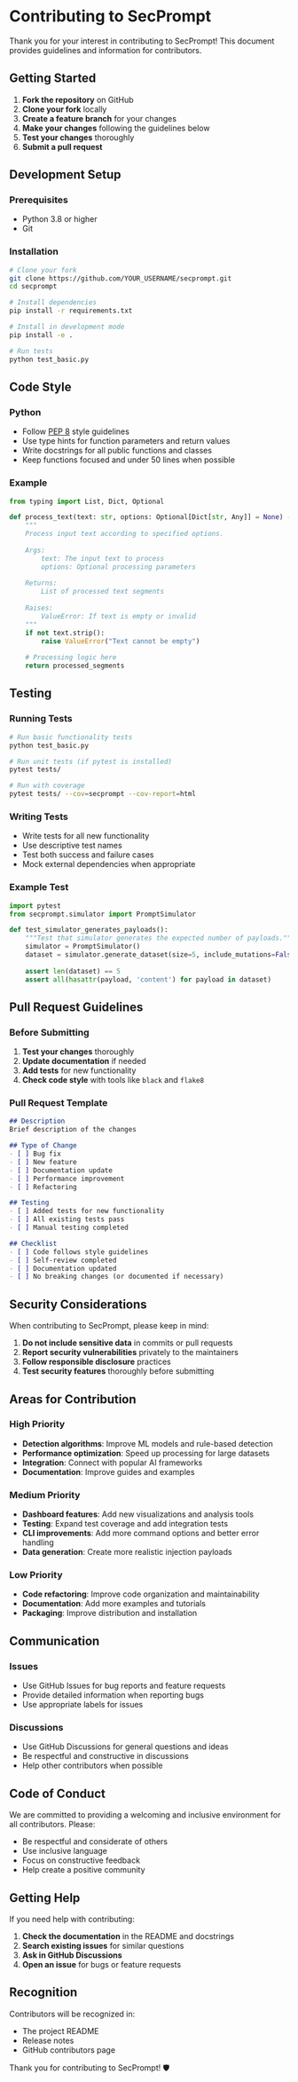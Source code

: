 # Contributing to SecPrompt

Thank you for your interest in contributing to SecPrompt! This document provides guidelines and information for contributors.

## Getting Started

1. **Fork the repository** on GitHub
2. **Clone your fork** locally
3. **Create a feature branch** for your changes
4. **Make your changes** following the guidelines below
5. **Test your changes** thoroughly
6. **Submit a pull request**

## Development Setup

### Prerequisites
- Python 3.8 or higher
- Git

### Installation
```bash
# Clone your fork
git clone https://github.com/YOUR_USERNAME/secprompt.git
cd secprompt

# Install dependencies
pip install -r requirements.txt

# Install in development mode
pip install -e .

# Run tests
python test_basic.py
```

## Code Style

### Python
- Follow [PEP 8](https://www.python.org/dev/peps/pep-0008/) style guidelines
- Use type hints for function parameters and return values
- Write docstrings for all public functions and classes
- Keep functions focused and under 50 lines when possible

### Example
```python
from typing import List, Dict, Optional

def process_text(text: str, options: Optional[Dict[str, Any]] = None) -> List[str]:
    """
    Process input text according to specified options.
    
    Args:
        text: The input text to process
        options: Optional processing parameters
        
    Returns:
        List of processed text segments
        
    Raises:
        ValueError: If text is empty or invalid
    """
    if not text.strip():
        raise ValueError("Text cannot be empty")
    
    # Processing logic here
    return processed_segments
```

## Testing

### Running Tests
```bash
# Run basic functionality tests
python test_basic.py

# Run unit tests (if pytest is installed)
pytest tests/

# Run with coverage
pytest tests/ --cov=secprompt --cov-report=html
```

### Writing Tests
- Write tests for all new functionality
- Use descriptive test names
- Test both success and failure cases
- Mock external dependencies when appropriate

### Example Test
```python
import pytest
from secprompt.simulator import PromptSimulator

def test_simulator_generates_payloads():
    """Test that simulator generates the expected number of payloads."""
    simulator = PromptSimulator()
    dataset = simulator.generate_dataset(size=5, include_mutations=False)
    
    assert len(dataset) == 5
    assert all(hasattr(payload, 'content') for payload in dataset)
```

## Pull Request Guidelines

### Before Submitting
1. **Test your changes** thoroughly
2. **Update documentation** if needed
3. **Add tests** for new functionality
4. **Check code style** with tools like `black` and `flake8`

### Pull Request Template
```markdown
## Description
Brief description of the changes

## Type of Change
- [ ] Bug fix
- [ ] New feature
- [ ] Documentation update
- [ ] Performance improvement
- [ ] Refactoring

## Testing
- [ ] Added tests for new functionality
- [ ] All existing tests pass
- [ ] Manual testing completed

## Checklist
- [ ] Code follows style guidelines
- [ ] Self-review completed
- [ ] Documentation updated
- [ ] No breaking changes (or documented if necessary)
```

## Security Considerations

When contributing to SecPrompt, please keep in mind:

1. **Do not include sensitive data** in commits or pull requests
2. **Report security vulnerabilities** privately to the maintainers
3. **Follow responsible disclosure** practices
4. **Test security features** thoroughly before submitting

## Areas for Contribution

### High Priority
- **Detection algorithms**: Improve ML models and rule-based detection
- **Performance optimization**: Speed up processing for large datasets
- **Integration**: Connect with popular AI frameworks
- **Documentation**: Improve guides and examples

### Medium Priority
- **Dashboard features**: Add new visualizations and analysis tools
- **Testing**: Expand test coverage and add integration tests
- **CLI improvements**: Add more command options and better error handling
- **Data generation**: Create more realistic injection payloads

### Low Priority
- **Code refactoring**: Improve code organization and maintainability
- **Documentation**: Add more examples and tutorials
- **Packaging**: Improve distribution and installation

## Communication

### Issues
- Use GitHub Issues for bug reports and feature requests
- Provide detailed information when reporting bugs
- Use appropriate labels for issues

### Discussions
- Use GitHub Discussions for general questions and ideas
- Be respectful and constructive in discussions
- Help other contributors when possible

## Code of Conduct

We are committed to providing a welcoming and inclusive environment for all contributors. Please:

- Be respectful and considerate of others
- Use inclusive language
- Focus on constructive feedback
- Help create a positive community

## Getting Help

If you need help with contributing:

1. **Check the documentation** in the README and docstrings
2. **Search existing issues** for similar questions
3. **Ask in GitHub Discussions**
4. **Open an issue** for bugs or feature requests

## Recognition

Contributors will be recognized in:
- The project README
- Release notes
- GitHub contributors page

Thank you for contributing to SecPrompt! 🛡️ 
